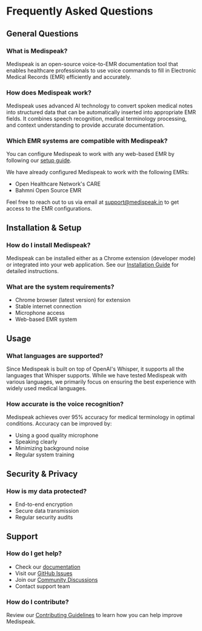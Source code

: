 # Frequently Asked Questions

## General Questions

### What is Medispeak?
Medispeak is an open-source voice-to-EMR documentation tool that enables healthcare professionals to use voice commands to fill in Electronic Medical Records (EMR) efficiently and accurately.

### How does Medispeak work?
Medispeak uses advanced AI technology to convert spoken medical notes into structured data that can be automatically inserted into appropriate EMR fields. It combines speech recognition, medical terminology processing, and context understanding to provide accurate documentation.

### Which EMR systems are compatible with Medispeak?
You can configure Medispeak to work with any web-based EMR by following our [setup guide](/docs/installation).

We have already configured Medispeak to work with the following EMRs:
  - Open Healthcare Network's CARE
  - Bahmni Open Source EMR

Feel free to reach out to us via email at support@medispeak.in to get access to the EMR configurations.

## Installation & Setup

### How do I install Medispeak?
Medispeak can be installed either as a Chrome extension (developer mode) or integrated into your web application. See our [Installation Guide](/docs/installation) for detailed instructions.

### What are the system requirements?
- Chrome browser (latest version) for extension
- Stable internet connection
- Microphone access
- Web-based EMR system

## Usage

### What languages are supported?
Since Medispeak is built on top of OpenAI's Whisper, it supports all the languages that Whisper supports. While we have tested Medispeak with various languages, we primarily focus on ensuring the best experience with widely used medical languages.

### How accurate is the voice recognition?
Medispeak achieves over 95% accuracy for medical terminology in optimal conditions. Accuracy can be improved by:
- Using a good quality microphone
- Speaking clearly
- Minimizing background noise
- Regular system training

## Security & Privacy

### How is my data protected?
- End-to-end encryption
- Secure data transmission
- Regular security audits

## Support

### How do I get help?
- Check our [documentation](/docs/intro)
- Visit our [GitHub Issues](https://github.com/medispeak/medispeak-app/issues)
- Join our [Community Discussions](https://github.com/medispeak/medispeak-app/discussions)
- Contact support team

### How do I contribute?
Review our [Contributing Guidelines](/docs/contribute) to learn how you can help improve Medispeak. 